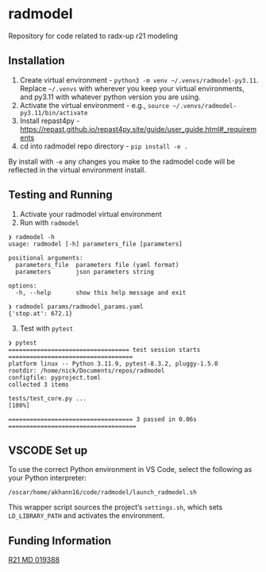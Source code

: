 # radmodel
Repository for code related to radx-up r21 modeling


## Installation

1. Create virtual environment - `python3 -m venv ~/.venvs/radmodel-py3.11`. Replace `~/.venvs` with wherever you keep your virtual environments, and py3.11 with whatever python version you are using.
2. Activate the virtual environment - e.g., `source ~/.venvs/radmodel-py3.11/bin/activate`
3. Install repast4py - https://repast.github.io/repast4py.site/guide/user_guide.html#_requirements
3. cd into radmodel repo directory - `pip install -e .`

By install with `-e` any changes you make to the radmodel code will be reflected in the
virtual environment install.

## Testing and Running

1. Activate your radmodel virtual environment
2. Run with `radmodel`

```
❯ radmodel -h
usage: radmodel [-h] parameters_file [parameters]

positional arguments:
  parameters_file  parameters file (yaml format)
  parameters       json parameters string

options:
  -h, --help       show this help message and exit

❯ radmodel params/radmodel_params.yaml 
{'stop.at': 672.1}
```

3. Test with `pytest`

```
❯ pytest
================================== test session starts ===================================
platform linux -- Python 3.11.9, pytest-8.3.2, pluggy-1.5.0
rootdir: /home/nick/Documents/repos/radmodel
configfile: pyproject.toml
collected 3 items                                                                        

tests/test_core.py ...                                                             [100%]

=================================== 3 passed in 0.06s ====================================
```

## VSCODE Set up
To use the correct Python environment in VS Code, select the following as your Python interpreter:

```
/oscar/home/akhann16/code/radmodel/launch_radmodel.sh
```


This wrapper script sources the project’s `settings.sh`, which sets `LD_LIBRARY_PATH` and activates the environment.



## Funding Information
[R21 MD 019388](https://reporter.nih.gov/search/3xP1HNXGDkKYlxiG9LbyJA/project-details/10933019)  
